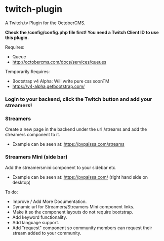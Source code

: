 # twitch-plugin
A Twitch.tv Plugin for the OctoberCMS.

**Check the /config/config.php file first! You need a Twitch Client ID to use this plugin.**

Requires:
- Queue
- http://octobercms.com/docs/services/queues

Temporarily Requires:
- Bootstrap v4 Alpha: Will write pure css soonTM
- https://v4-alpha.getbootstrap.com/

### Login to your backend, click the Twitch button and add your streamers! 

### Streamers
Create a new page in the backend under the url /streams and add the streamers component to it.
- Example can be seen at: https://pvpaissa.com/streams


### Streamers Mini (side bar)
Add the streamersmini component to your sidebar etc.
- Example can be seen at: https://pvpaissa.com/ (right hand side on desktop)

To do:
- Improve / Add More Documentation.
- Dynamic url for Streamers/Streamers Mini component links.
- Make it so the component layouts do not require bootstrap.
- Add keyword functionality.
- Add language support.
- Add "request" component so community members can request their stream added to your community.